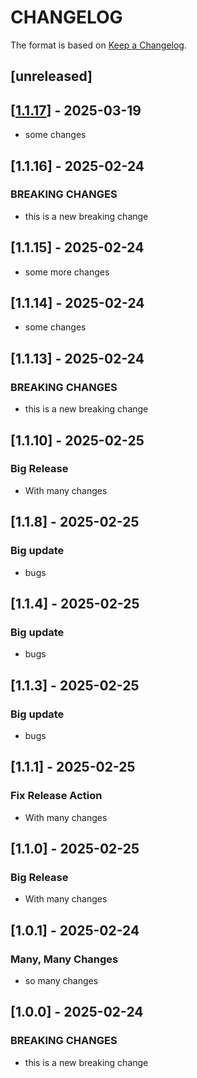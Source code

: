 # CHANGELOG

The format is based on [Keep a Changelog](https://keepachangelog.com/en/1.0.0/).

## [unreleased]

## [[1.1.17](https://github.com/jurijat/pipeline-test/releases/tag/v1.1.17)] - 2025-03-19

- some changes

## [1.1.16] - 2025-02-24

### BREAKING CHANGES

- this is a new breaking change

## [1.1.15] - 2025-02-24

- some more changes

## [1.1.14] - 2025-02-24

- some changes

## [1.1.13] - 2025-02-24

### BREAKING CHANGES

- this is a new breaking change

## [1.1.10] - 2025-02-25

### Big Release
- With many changes

## [1.1.8] - 2025-02-25

### Big update
- bugs

## [1.1.4] - 2025-02-25

### Big update
- bugs

## [1.1.3] - 2025-02-25

### Big update
- bugs

## [1.1.1] - 2025-02-25

### Fix Release Action
- With many changes

## [1.1.0] - 2025-02-25

### Big Release
- With many changes

## [1.0.1] - 2025-02-24

### Many, Many Changes
- so many changes

## [1.0.0] - 2025-02-24

### BREAKING CHANGES

- this is a new breaking change
